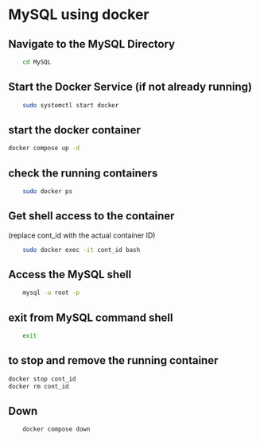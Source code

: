 # MySQL using docker

## Navigate to the MySQL Directory

```sh
    cd MySQL
```

## Start the Docker Service (if not already running)

```sh
    sudo systemctl start docker
```

## start the docker container

```sh
docker compose up -d
```

## check the running containers

```sh
    sudo docker ps
```

## Get shell access to the container

(replace cont_id with the actual container ID)

```sh
    sudo docker exec -it cont_id bash
```

## Access the MySQL shell

```sh
    mysql -u root -p
```

## exit from MySQL command shell

```sh
    exit
```

## to stop and remove the running container

```sh
docker stop cont_id
docker rm cont_id
```

## Down

```sh
    docker compose down
```
